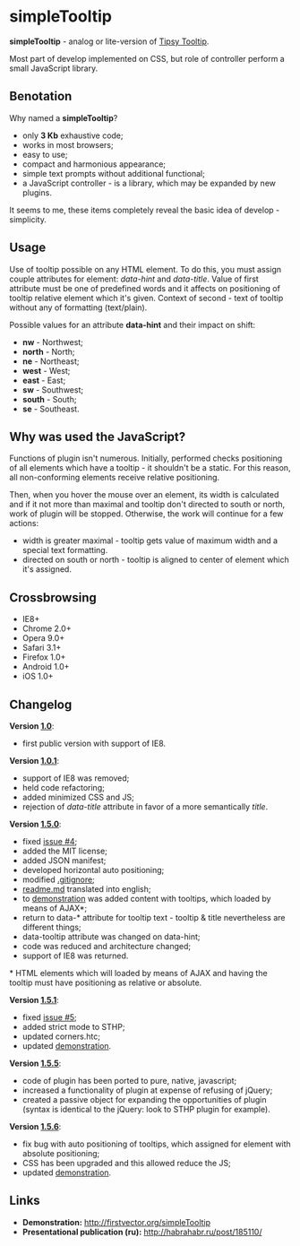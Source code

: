 simpleTooltip
=============

**simpleTooltip** - analog or lite-version of [Tipsy Tooltip](https://github.com/jaz303/tipsy).

Most part of develop implemented on CSS, but role of controller perform a small JavaScript library.

Вenotation
-------
Why named a **simpleTooltip**?
- only **3 Kb** exhaustive code;
- works in most browsers;
- easy to use;
- compact and harmonious appearance;
- simple text prompts without additional functional;
- a JavaScript controller - is a library, which may be expanded by new plugins.

It seems to me, these items completely reveal the basic idea of develop - simplicity.

Usage
-------
Use of tooltip possible on any HTML element. To do this, you must assign couple attributes for element:
*data-hint* and *data-title*. Value of first attribute must be one of predefined words and it affects
on positioning of tooltip relative element which it's given. Context of second - text of tooltip without
any of formatting (text/plain).

Possible values for an attribute **data-hint** and their impact on shift:
- **nw** - Northwest;
- **north** - North;
- **ne** - Northeast;
- **west** - West;
- **east** - East;
- **sw** - Southwest;
- **south** - South;
- **se** - Southeast.

Why was used the JavaScript?
-------
Functions of plugin isn't numerous. Initially, performed checks positioning of all elements which have a
tooltip - it shouldn't be a static. For this reason, all non-conforming elements receive relative positioning.

Then, when you hover the mouse over an element, its width is calculated and if it not more than maximal and
tooltip don't directed to south or north, work of plugin will be stopped. Otherwise, the work will continue for
a few actions:
- width is greater maximal - tooltip gets value of maximum width and a special text formatting.
- directed on south or north - tooltip is aligned to center of element which it's assigned.

Crossbrowsing
-------
- IE8+
- Chrome 2.0+
- Opera 9.0+
- Safari 3.1+
- Firefox 1.0+
- Android 1.0+
- iOS 1.0+

Changelog
-------
**Version [1.0](https://github.com/BR0kEN-/simpleTooltip/tree/v1.0)**:
- first public version with support of IE8.

**Version [1.0.1](https://github.com/BR0kEN-/simpleTooltip/tree/v1.0.1)**:
- support of IE8 was removed;
- held code refactoring;
- added minimized CSS and JS;
- rejection of *data-title* attribute in favor of a more semantically *title*.

**Version [1.5.0](https://github.com/BR0kEN-/simpleTooltip/tree/v1.5.0)**:
- fixed [issue #4](https://github.com/BR0kEN-/simpleTooltip/issues/4);
- added the MIT license;
- added JSON manifest;
- developed horizontal auto positioning;
- modified [.gitignore](https://github.com/BR0kEN-/simpleTooltip/blob/master/.gitignore);
- [readme.md](https://github.com/BR0kEN-/simpleTooltip/blob/master/README.md) translated into english;
- to [demonstration](http://firstvector.org/simpleTooltip) was added content with tooltips, which loaded by means of AJAX\*;
- return to data-* attribute for tooltip text - tooltip & title nevertheless are different things;
- data-tooltip attribute was changed on data-hint;
- code was reduced and architecture changed;
- support of IE8 was returned.

\* HTML elements which will loaded by means of AJAX and having the tooltip must have positioning as relative or absolute.

**Version [1.5.1](https://github.com/BR0kEN-/simpleTooltip/tree/v1.5.1)**:
- fixed [issue #5](https://github.com/BR0kEN-/simpleTooltip/issues/5);
- added strict mode to STHP;
- updated corners.htc;
- updated [demonstration](http://firstvector.org/simpleTooltip).

**Version [1.5.5](https://github.com/BR0kEN-/simpleTooltip/tree/v1.5.5)**:
- code of plugin has been ported to pure, native, javascript;
- increased a functionality of plugin at expense of refusing of jQuery;
- created a passive object for expanding the opportunities of plugin (syntax is identical to the jQuery: look to STHP plugin for example).

**Version [1.5.6](https://github.com/BR0kEN-/simpleTooltip/tree/v1.5.6)**:
- fix bug with auto positioning of tooltips, which assigned for element with absolute positioning;
- CSS has been upgraded and this allowed reduce the JS;
- updated [demonstration](http://firstvector.org/simpleTooltip).

Links
-------
- **Demonstration:** http://firstvector.org/simpleTooltip
- **Presentational publication (ru):** http://habrahabr.ru/post/185110/